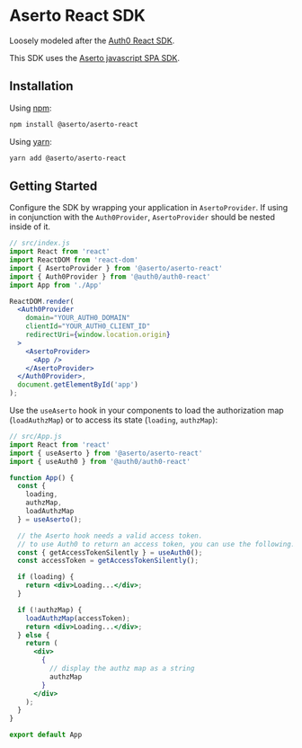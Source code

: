 # Aserto React SDK

Loosely modeled after the [Auth0 React SDK](https://github.com/auth0/auth0-react).

This SDK uses the [Aserto javascript SPA SDK](https://github.com/aserto-dev/aserto-spa-js).

## Installation

Using [npm](https://npmjs.org):

```sh
npm install @aserto/aserto-react
```

Using [yarn](https://yarnpkg.com):

```sh
yarn add @aserto/aserto-react
```

## Getting Started

Configure the SDK by wrapping your application in `AsertoProvider`. If using in conjunction with the `Auth0Provider`, `AsertoProvider` should be nested inside of it.

```jsx
// src/index.js
import React from 'react'
import ReactDOM from 'react-dom'
import { AsertoProvider } from '@aserto/aserto-react'
import { Auth0Provider } from '@auth0/auth0-react'
import App from './App'

ReactDOM.render(
  <Auth0Provider
    domain="YOUR_AUTH0_DOMAIN"
    clientId="YOUR_AUTH0_CLIENT_ID"
    redirectUri={window.location.origin}
  >
    <AsertoProvider>
      <App />
    </AsertoProvider>
  </Auth0Provider>,
  document.getElementById('app')
);
```

Use the `useAserto` hook in your components to load the authorization map (`loadAuthzMap`) or to access its state (`loading`, `authzMap`):

```jsx
// src/App.js
import React from 'react'
import { useAserto } from '@aserto/aserto-react'
import { useAuth0 } from '@auth0/auth0-react'

function App() {
  const {
    loading,
    authzMap,
    loadAuthzMap
  } = useAserto();

  // the Aserto hook needs a valid access token. 
  // to use Auth0 to return an access token, you can use the following:
  const { getAccessTokenSilently } = useAuth0();
  const accessToken = getAccessTokenSilently();

  if (loading) {
    return <div>Loading...</div>;
  }

  if (!authzMap) {
    loadAuthzMap(accessToken);
    return <div>Loading...</div>;
  } else {
    return (
      <div>
        { 
          // display the authz map as a string 
          authzMap 
        }
      </div>
    );
  } 
}

export default App
```
